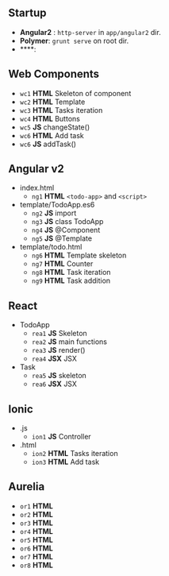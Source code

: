 ## Startup

* **Angular2** : `http-server` in `app/angular2` dir.
* **Polymer**: `grunt serve` on root dir.
* ****: 

## Web Components

* `wc1` **HTML** Skeleton of component
* `wc2` **HTML** Template
* `wc3` **HTML** Tasks iteration
* `wc4` **HTML** Buttons
* `wc5` **JS** changeState()
* `wc6` **HTML** Add task
* `wc6` **JS** addTask()


## Angular v2

* index.html
  * `ng1` **HTML** `<todo-app>` and `<script>`
* template/TodoApp.es6
  * `ng2` **JS** import
  * `ng3` **JS** class TodoApp
  * `ng4` **JS** @Component
  * `ng5` **JS** @Template
* template/todo.html
  * `ng6` **HTML** Template skeleton
  * `ng7` **HTML** Counter
  * `ng8` **HTML** Task iteration
  * `ng9` **HTML** Task addition


## React

* TodoApp
  * `rea1` **JS** Skeleton
  * `rea2` **JS** main functions
  * `rea3` **JS** render()
  * `rea4` **JSX** JSX
* Task
  * `rea5` **JS** skeleton
  * `rea6` **JSX** JSX


## Ionic

* .js
  * `ion1` **JS** Controller
* .html
  * `ion2` **HTML** Tasks iteration
  * `ion3` **HTML** Add task


## Aurelia

* `or1` **HTML**
* `or2` **HTML**
* `or3` **HTML**
* `or4` **HTML**
* `or5` **HTML**
* `or6` **HTML**
* `or7` **HTML**
* `or8` **HTML**
